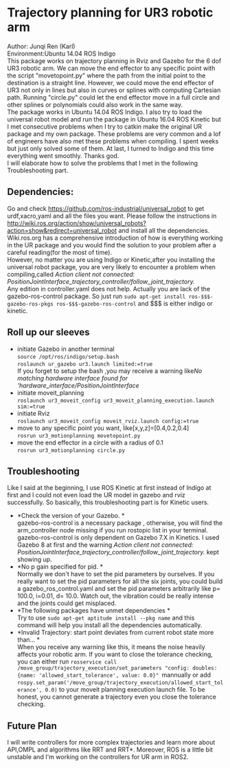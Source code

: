 Trajectory planning for UR3 robotic arm
========================================
Author: Junqi Ren (Karl)   
Environment:Ubuntu 14.04 ROS Indigo  
  This package works on trajectory planning in Rviz and Gazebo for the 6 dof UR3 robotic arm. We can move the end effector to any specific point with the script "movetopoint.py" where the path from the initial point to the destination is a straight line. However, we could move the end effector of UR3 not only in lines but also in curves or splines with computing Cartesian path. Running "circle.py" could let the end effector move in a full circle and other splines or polynomials could also work in the same way.  
  The package works in Ubuntu 14.04 ROS Indigo. I also try to load the universal robot model and run the package in Ubuntu 16.04 ROS Kinetic but I met consecutive problems when I try to catkin make the original UR package and my own package. These problems are very common and a lof of engineers have also met these problems when compiling. I spent weeks but just only solved some of them. At last, I turned to Indigo and this time everything went smoothly. Thanks god.    
  I will elaborate how to solve the problems that I met in the following Troubleshooting part.  
## Dependencies:
  Go and check https://github.com/ros-industrial/universal_robot to get urdf,xacro,yaml and all the files you want. Please follow the instructions in http://wiki.ros.org/action/show/universal_robots?action=show&redirect=universal_robot and install all the dependencies. Wiki.ros.org has a comprehensive introduction of how is everything working in the UR package and you would find the solution to your problem after a careful reading(for the most of time).  
  However, no matter you are using Indigo or Kinetic,after you installing the universal robot package, you are very likely to encounter a problem when compiling,called *Action client not connected: PositionJointInterface_trajectory_controller/follow_joint_trajectory.*   
  Any edition in controller.yaml does not help. Actually you are lack of the gazebo-ros-control package. So just run `sudo apt-get install ros-$$$-gazebo-ros-pkgs ros-$$$-gazebo-ros-control` and $$$ is either indigo or kinetic.  
## Roll up our sleeves  
* initiate Gazebo in another terminal  
`source /opt/ros/indigo/setup.bash`  
`roslaunch ur_gazebo ur3.launch limited:=true`  
If you forget to setup the bash ,you may receive a warning like*No matching hardware interface found for 'hardware_interface/PositionJointInterface*  
* initiate moveit_planning   
`roslaunch ur3_moveit_config ur3_moveit_planning_execution.launch sim:=true`    
* initiate Rviz  
`roslaunch ur3_moveit_config moveit_rviz.launch config:=true`  
* move to any specific point you want, like[x,y,z]=[0.4,0.2,0.4]  
`rosrun ur3_motionplanning movetopoint.py`
* move the end effector in a circle with a radius of 0.1  
`rosrun ur3_motionplanning circle.py`  
## Troubleshooting  
Like I said at the beginning, I use ROS Kinetic at first instead of Indigo at first and I could not even load the UR model in gazebo and rviz successfully. So basically, this troubleshooting part is for Kinetic users.  
*  *Check the version of your Gazebo. *    
gazebo-ros-control is a necessary package , otherwise, you will find the arm_controller node missing if you run rostopic list in your terminal. gazebo-ros-control is only dependent on Gazebo 7.X in Kinetics. I used Gazebo 8 at first and the warning *Action client not connected: PositionJointInterface_trajectory_controller/follow_joint_trajectory.*  kept showing up.  
*  *No p gain specified for pid.  *  
Normally we don't have to set the pid parameters by ourselves. If you really want to set the pid parameters for all the six joints, you could build a gazebo_ros_control.yaml and set the pid parameters arbitrarily like p= 100.0, i=0.01, d= 10.0. Watch out, the vibration could be really intense and the joints could get misplaced.  
*  *The following packages have unmet dependencies  *  
Try to use `sudo apt-get aptitude install --pkg name` and this command will help you install all the dependencies automatically.  
*   *Invalid Trajectory: start point deviates from current robot state more than...  *  
When you receive any warning like this, it means the noise heavily affects your robotic arm. If you want to close the tolerance checking, you can either run `rosservice call /move_group/trajectory_execution/set_parameters "config: doubles: {name: 'allowed_start_tolerance', value: 0.0}" `mannually or add `rospy.set_param('/move_group/trajectory_execution/allowed_start_tolerance', 0.0)` to your moveit planning execution launch file. To be honest, you cannot generate a trajectory even you close the tolerance checking.  
## Future Plan
I will write controllers for more complex trajectories and learn more about API,OMPL and algorithms like RRT and RRT*. Moreover, ROS is a little bit unstable and I'm working on the controllers for UR arm in ROS2.




